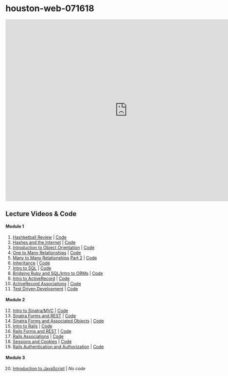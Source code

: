 # houston-web-071618

<iframe src="https://calendar.google.com/calendar/embed?src=flatironschool.com_d04anuaclrilk2bfksk9eu0h9k%40group.calendar.google.com&ctz=America%2FChicago" style="border: 0" width="800" height="600" frameborder="0" scrolling="no"></iframe>

## Lecture Videos & Code

#### Module 1

1. [Hashketball Review](https://youtu.be/Qfn0erM6DpA) | [Code](https://github.com/learn-co-students/houston-web-071618/tree/master/01-hashketball-review)
2. [Hashes and the Internet](https://youtu.be/HuGMUmDiKtg) | [Code](https://github.com/learn-co-students/houston-web-071618/tree/master/02-hashes-and-the-internet)
3. [Introduction to Object Orientation](https://youtu.be/QDhfjjLwmuk) | [Code](https://github.com/learn-co-students/houston-web-071618/tree/master/03-intro-oo)
4. [One to Many Relationships](https://youtu.be/5vi2feSvdWw) | [Code](https://github.com/learn-co-students/houston-web-071618/tree/master/04-one-to-many)
5. [Many to Many Relationships](https://www.youtube.com/watch?v=wAHcLYMrJ58&feature=youtu.be) [Part 2](https://youtu.be/LteaQgHlxFc) | [Code](https://github.com/learn-co-students/houston-web-071618/tree/master/05-many-to-many)
6. [Inheritance](https://youtu.be/GB3JwKfPu4A) | [Code](https://github.com/learn-co-students/houston-web-071618/tree/master/06-inheritance)
7. [Intro to SQL](https://youtu.be/0jp9Vef9n30) | [Code](https://github.com/learn-co-students/houston-web-071618/tree/master/07-sql-intro)
8. [Bridging Ruby and SQL/Intro to ORMs](https://youtu.be/7V14NukSpTM) | [Code](https://github.com/learn-co-students/houston-web-071618/tree/master/08-bridging-ruby-and-sql)
9. [Intro to ActiveRecord](https://www.youtube.com/watch?v=REd_D94e0ak&feature=youtu.be) | [Code](https://github.com/learn-co-students/houston-web-071618/tree/master/09-active-record-intro)
10. [ActiveRecord Associations](https://youtu.be/6QgRC2H27Z8) | [Code](https://github.com/learn-co-students/houston-web-071618/tree/master/10-active-record-associations)
11. [Test Driven Development](https://youtu.be/eyFD0mTGktc) | [Code](https://github.com/Joshua-Miles/tdd-ruby-code)

#### Module 2

12. [Intro to Sinatra/MVC](https://youtu.be/lJvp2k9Rbr8) | [Code](https://github.com/learn-co-students/houston-web-071618/tree/master/13-sinatra-mvc-intro)
13. [Sinatra Forms and REST](https://youtu.be/au-4QPuXCsE) | [Code](https://github.com/learn-co-students/houston-web-071618/tree/master/14-sinatra-forms-rest)
14. [Sinatra Forms and Associated Objects](https://youtu.be/JQIzGT7a1Gk) | [Code](https://github.com/learn-co-students/houston-web-071618/tree/master/15-sinatra-forms-associations)
15. [Intro to Rails](https://youtu.be/Qxj8QCfV6Qk) | [Code](https://github.com/learn-co-students/houston-web-071618/tree/master/16-intro-to-rails)
16. [Rails Forms and REST](https://youtu.be/hFnOI66G12o) | [Code](https://github.com/learn-co-students/houston-web-071618/tree/master/17-rails-forms-rest)
17. [Rails Associations](https://youtu.be/8yZVGpPs0a4) | [Code](https://github.com/learn-co-students/houston-web-071618/tree/master/18-rails-associations)
18. [Sessions and Cookies](https://youtu.be/RzJo9an3WR8) | [Code](https://github.com/learn-co-students/houston-web-071618/tree/master/19-sessions-and-cookies)
19. [Rails Authentication and Authorization](https://youtu.be/BQQCoOfeAWI) | [Code](https://github.com/learn-co-students/houston-web-071618/tree/master/20-rails-authentication-authorization)

#### Module 3

20. [Introduction to JavaScript](https://youtu.be/iQNlYN1luNs) | _No code_
